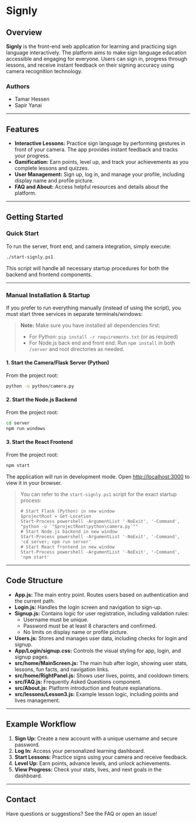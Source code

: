 # Signly

## Overview

**Signly** is the front-end web application for learning and practicing sign language interactively. The platform aims to make sign language education accessible and engaging for everyone. Users can sign in, progress through lessons, and receive instant feedback on their signing accuracy using camera recognition technology. 

### Authors

- Tamar Hessen
- Sapir Yanai

---

## Features

- **Interactive Lessons:** Practice sign language by performing gestures in front of your camera. The app provides instant feedback and tracks your progress.
- **Gamification:** Earn points, level up, and track your achievements as you complete lessons and quizzes.
- **User Management:** Sign up, log in, and manage your profile, including display name and profile picture.
- **FAQ and About:** Access helpful resources and details about the platform.

---

## Getting Started

### Quick Start

To run the server, front end, and camera integration, simply execute:

```bash
./start-signly.ps1
```

This script will handle all necessary startup procedures for both the backend and frontend components.

---

### Manual Installation & Startup

If you prefer to run everything manually (instead of using the script), you must start three services in separate terminals/windows:

> **Note:** Make sure you have installed all dependencies first:  
> - For Python: `pip install -r requirements.txt` (or as required)  
> - For Node.js back end and front end: Run `npm install` in both `/server` and root directories as needed.

#### 1. Start the Camera/Flask Server (Python)
From the project root:
```bash
python -u python/camera.py
```

#### 2. Start the Node.js Backend
From the project root:
```bash
cd server
npm run windows
```

#### 3. Start the React Frontend
From the project root:
```bash
npm start
```

The application will run in development mode. Open [http://localhost:3000](http://localhost:3000) to view it in your browser.

> You can refer to the `start-signly.ps1` script for the exact startup process:
> ```
> # Start Flask (Python) in new window
> $projectRoot = Get-Location
> Start-Process powershell -ArgumentList '-NoExit', '-Command', "python -u `"$projectRoot\python\camera.py`""
> # Start Node.js backend in new window
> Start-Process powershell -ArgumentList '-NoExit', '-Command', 'cd server; npm run server'
> # Start React frontend in new window
> Start-Process powershell -ArgumentList '-NoExit', '-Command', 'npm start'
> ```

---

## Code Structure

- **App.js:** The main entry point. Routes users based on authentication and the current path.
- **Login.js:** Handles the login screen and navigation to sign-up.
- **Signup.js:** Contains logic for user registration, including validation rules:
  - Username must be unique.
  - Password must be at least 8 characters and confirmed.
  - No limits on display name or profile picture.
- **Users.js:** Stores and manages user data, including checks for login and signup.
- **App/Login/signup.css:** Controls the visual styling for app, login, and signup pages.
- **src/home/MainScreen.js:** The main hub after login, showing user stats, lessons, fun facts, and navigation links.
- **src/home/RightPanel.js:** Shows user lives, points, and cooldown timers.
- **src/FAQ.js:** Frequently Asked Questions component.
- **src/About.js:** Platform introduction and feature explanations.
- **src/lessons/Lesson3.js:** Example lesson logic, including points and lives management.

---

## Example Workflow

1. **Sign Up:** Create a new account with a unique username and secure password.
2. **Log In:** Access your personalized learning dashboard.
3. **Start Lessons:** Practice signs using your camera and receive feedback.
4. **Level Up:** Earn points, advance levels, and unlock achievements.
5. **View Progress:** Check your stats, lives, and next goals in the dashboard.

---

## Contact

Have questions or suggestions? See the FAQ or open an issue!
